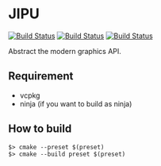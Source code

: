 # JIPU

[![Build Status](https://github.com/gandis0713/vulkan-test/workflows/Android/badge.svg)](https://github.com/gandis0713/vulkan-test/workflows/Android/badge.svg)
[![Build Status](https://github.com/gandis0713/vulkan-test/workflows/macOS/badge.svg)](https://github.com/gandis0713/vulkan-test/workflows/macOS/badge.svg)
[![Build Status](https://github.com/gandis0713/vulkan-test/workflows/Windows/badge.svg)](https://github.com/gandis0713/vulkan-test/workflows/Windows/badge.svg)

Abstract the modern graphics API.

## Requirement

- vcpkg
- ninja (if you want to build as ninja)

## How to build
```shell
$> cmake --preset $(preset)
$> cmake --build preset $(preset)
```
